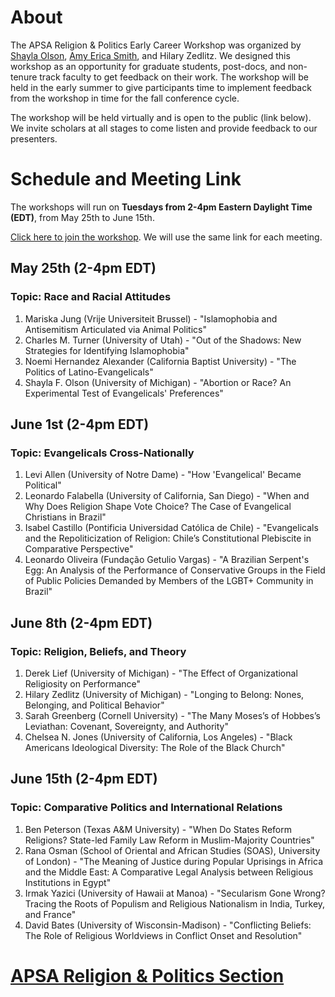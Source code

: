 # About

The APSA Religion & Politics Early Career Workshop was organized by [Shayla Olson](https://shaylafolson.org/), [Amy Erica Smith](http://amyericasmith.org/), and Hilary Zedlitz. We designed this workshop as an opportunity for graduate students, post-docs, and non-tenure track faculty to get feedback on their work. The workshop will be held in the early summer to give participants time to implement feedback from the workshop in time for the fall conference cycle.

The workshop will be held virtually and is open to the public (link below). We invite scholars at all stages to come listen and provide feedback to our presenters.

# Schedule and Meeting Link

The workshops will run on **Tuesdays from 2-4pm Eastern Daylight Time (EDT)**, from May 25th to June 15th. 

[Click here to join the workshop](https://umich.zoom.us/j/98760392804). We will use the same link for each meeting.

## May 25th (2-4pm EDT)
### Topic: Race and Racial Attitudes
1. Mariska Jung (Vrije Universiteit Brussel) - "Islamophobia and Antisemitism Articulated via Animal Politics"
2. Charles M. Turner (University of Utah) - "Out of the Shadows: New Strategies for Identifying Islamophobia"
3. Noemi Hernandez Alexander (California Baptist University) - "The Politics of Latino-Evangelicals"
4. Shayla F. Olson (University of Michigan) - "Abortion or Race? An Experimental Test of Evangelicals' Preferences"

## June 1st (2-4pm EDT)
### Topic: Evangelicals Cross-Nationally
1. Levi Allen (University of Notre Dame) - "How 'Evangelical' Became Political"
2. Leonardo Falabella (University of California, San Diego) - "When and Why Does Religion Shape Vote Choice? The Case of Evangelical Christians in Brazil"
3. Isabel Castillo (Pontificia Universidad Católica de Chile) - "Evangelicals and the Repoliticization of Religion:  Chile’s Constitutional Plebiscite in Comparative Perspective"
4. Leonardo Oliveira (Fundação Getulio Vargas) - "A Brazilian Serpent's Egg: An Analysis of the Performance of Conservative Groups in the Field of Public Policies Demanded by  Members of the LGBT+ Community in Brazil"

## June 8th (2-4pm EDT)
### Topic: Religion, Beliefs, and Theory
1. Derek Lief (University of Michigan) - "The Effect of Organizational Religiosity on Performance"
2. Hilary Zedlitz (University of Michigan) - "Longing to Belong: Nones, Belonging, and Political Behavior"
3. Sarah Greenberg (Cornell University) - "The Many Moses’s of Hobbes’s Leviathan: Covenant, Sovereignty, and Authority"
4. Chelsea N. Jones (University of California, Los Angeles) - "Black Americans Ideological Diversity: The Role of the Black Church"

## June 15th (2-4pm EDT)
### Topic: Comparative Politics and International Relations
1. Ben Peterson (Texas A&M University) - "When Do States Reform Religions? State-led Family Law Reform in Muslim-Majority Countries"
2. Rana Osman (School of Oriental and African Studies (SOAS), University of London) - "The Meaning of Justice during Popular Uprisings in Africa and the Middle East: A Comparative Legal Analysis between Religious Institutions in Egypt"
3. Irmak Yazici (University of Hawaii at Manoa) - "Secularism Gone Wrong? Tracing the Roots of Populism and Religious Nationalism in India, Turkey, and France"
4. David Bates (University of Wisconsin-Madison) - "Conflicting Beliefs: The Role of Religious Worldviews in Conflict Onset and Resolution"

# [APSA Religion & Politics Section](https://connect.apsanet.org/s11/)
